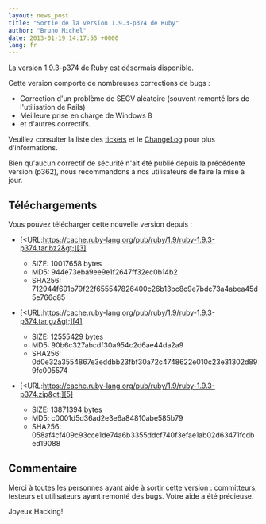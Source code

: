 ```yaml
---
layout: news_post
title: "Sortie de la version 1.9.3-p374 de Ruby"
author: "Bruno Michel"
date: 2013-01-19 14:17:55 +0000
lang: fr
---
```


La version 1.9.3-p374 de Ruby est désormais disponible.

Cette version comporte de nombreuses corrections de bugs :

* Correction d\'un problème de SEGV aléatoire (souvent remonté lors de
  l\'utilisation de Rails)
* Meilleure prise en charge de Windows 8
* et d\'autres correctifs.

Veuillez consulter la liste des [tickets][1] et le [ChangeLog][2] pour
plus d\'informations.

Bien qu\'aucun correctif de sécurité n\'ait été publié depuis la
précédente version (p362), nous recommandons à nos utilisateurs de faire
la mise à jour.

## Téléchargements

Vous pouvez télécharger cette nouvelle version depuis :

* [&lt;URL:https://cache.ruby-lang.org/pub/ruby/1.9/ruby-1.9.3-p374.tar.bz2&gt;][3]
  * SIZE: 10017658 bytes
  * MD5: 944e73eba9ee9e1f2647ff32ec0b14b2
  * SHA256: 712944f691b79f22f655547826400c26b13bc8c9e7bdc73a4abea45d5e766d85

* [&lt;URL:https://cache.ruby-lang.org/pub/ruby/1.9/ruby-1.9.3-p374.tar.gz&gt;][4]
  * SIZE: 12555429 bytes
  * MD5: 90b6c327abcdf30a954c2d6ae44da2a9
  * SHA256: 0d0e32a3554867e3eddbb23fbf30a72c4748622e010c23e31302d899fc005574

* [&lt;URL:https://cache.ruby-lang.org/pub/ruby/1.9/ruby-1.9.3-p374.zip&gt;][5]
  * SIZE: 13871394 bytes
  * MD5: c0001d5d36ad2e3e6a84810abe585b79
  * SHA256: 058af4cf409c93cce1de74a6b3355ddcf740f3efae1ab02d63471fcdbed19088

## Commentaire

Merci à toutes les personnes ayant aidé à sortir cette version :
committeurs, testeurs et utilisateurs ayant remonté des bugs. Votre aide
a été précieuse.

Joyeux Hacking!



[1]: https://bugs.ruby-lang.org/projects/ruby-193/issues?set_filter=1&amp;status_id=5
[2]: https://svn.ruby-lang.org/repos/ruby/tags/v1_9_3_374/ChangeLog
[3]: https://cache.ruby-lang.org/pub/ruby/1.9/ruby-1.9.3-p374.tar.bz2
[4]: https://cache.ruby-lang.org/pub/ruby/1.9/ruby-1.9.3-p374.tar.gz
[5]: https://cache.ruby-lang.org/pub/ruby/1.9/ruby-1.9.3-p374.zip
